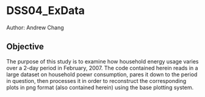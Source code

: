 # DSS04_ExData
Author: Andrew Chang

## Objective
The purpose of this study is to examine how household energy usage varies over a 2-day period in February, 2007. The code contained herein reads in a large dataset on household poewr consumption, pares it down to the period in question, then processes it in order to reconstruct the corresponding plots in png format (also contained herein) using the base plotting system.  
